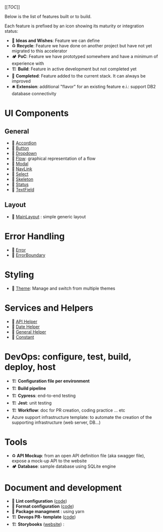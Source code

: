 [[_TOC_]]

Below is the list of features built or to build.

Each feature is prefixed by an icon showing its maturity or integration status:

- 🌠 **Ideas and Wishes**: Feature we can define
- ♻️ **Recycle**: Feature we have done on another project but have not yet migrated to this accelerator
- 🏕️ **PoC**: Feature we have prototyped somewhere and have a minimum of experience with
- 🏗️ **Build**: Feature in active development but not completed yet
- 🚀 **Completed**: Feature added to the current stack. It can always be improved
- 🛎️ **Extension**: additional "flavor" for an existing feature e.i.: support DB2 database connectivity

# UI Components

## General

- 🚀 [Accordion](/Next.js-Bolierplate-Wiki/Features/UI-components/Accordion)
- 🚀 [Button](/Next.js-Bolierplate-Wiki/Features/UI-components/Button)
- 🚀 [Dropdown](/Next.js-Bolierplate-Wiki/Features/UI-components/Dropdown)
- 🚀 [Flow](/Next.js-Bolierplate-Wiki/Features/UI-components/Flow): graphical representation of a flow
- 🚀 [Modal](/Next.js-Bolierplate-Wiki/Features/UI-components/Modal)
- 🚀 [NavLink](/Next.js-Bolierplate-Wiki/Features/UI-components/NavLink)
- 🚀 [Select](/Next.js-Bolierplate-Wiki/Features/UI-components/Select)
- 🚀 [Skeleton](/Next.js-Bolierplate-Wiki/Features/UI-components/Skeleton)
- 🚀 [Status](/Next.js-Bolierplate-Wiki/Features/UI-components/Status)
- 🚀 [TextField](/Next.js-Bolierplate-Wiki/Features/UI-components/TextField)

## Layout

- 🚀 [MainLayput](/Next.js-Bolierplate-Wiki/Features/UI-components/MainLayout) : simple generic layout


# Error Handling

- 🚀 [Error](/Next.js-Bolierplate-Wiki/Features/Error-handling/Error)
- 🚀 [ErrorBoundary](/Next.js-Bolierplate-Wiki/Features/Error-handling/ErrorBoundary)

# Styling

- 🚀 [Theme](/Next.js-Bolierplate-Wiki/Features/Styling/Theme): Manage and switch from multiple themes

# Services and Helpers

- 🚀 [API Helper](/Next.js-Bolierplate-Wiki/Features/Styling/Theme)
- 🚀 [Date Helper](/Next.js-Bolierplate-Wiki/Features/Styling/Theme)
- 🚀 [General Helper](/Next.js-Bolierplate-Wiki/Features/Styling/Theme)
- 🚀 [Constant](/Next.js-Bolierplate-Wiki/Features/Styling/Theme)


# DevOps: configure, test, build, deploy, host

- 🏗️ **Configuration file per environment**
- 🏗️ **Build pipeline**
- 🏗️ **Cypress**: end-to-end testing
- 🏗️ **Jest**: unit testing
- 🏗️ **Workflow**: doc for PR creation, coding practice ... etc
- Azure support infrastructure template: to automate the creation of the supporting infrastructure (web server, DB...)

# Tools

- ♻️ **API Mockup**: from an open API definition file (aka swagger file), expose a mock-up API to the website
- 🏕️ **Database**: sample database using SQLite engine

# Document and development

- 🚀 **Lint configuration** ([code](https://dev.azure.com/ADASA-Accelerator/Website-React-Booster/_git/website-boilerplate-nextjs?path=/.eslintrc.json))
- 🚀 **Format configuration** ([code](https://dev.azure.com/ADASA-Accelerator/Website-React-Booster/_git/website-boilerplate-nextjs?path=/.prettierrc.json))
- 🚀 **Package managment** : using yarn
- 🏗️ **Devops PR- template** ([code](https://dev.azure.com/ADASA-Accelerator/Website-React-Booster/_git/website-boilerplate-nextjs?path=/.azuredevops))
- 🏗️ **Storybooks** ([website](https://storybook.js.org/)) :
